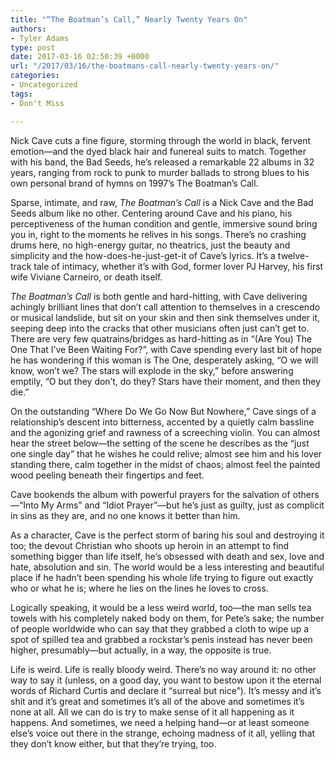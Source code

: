 ```yaml
---
title: "“The Boatman’s Call,” Nearly Twenty Years On"
authors:
- Tyler Adams
type: post
date: 2017-03-16 02:50:39 +0000
url: "/2017/03/16/the-boatmans-call-nearly-twenty-years-on/"
categories:
- Uncategorized
tags:
- Don't Miss

---
```

Nick Cave cuts a fine figure, storming through the world in black, fervent emotion—and the dyed black hair and funereal suits to match. Together with his band, the Bad Seeds, he’s released a remarkable 22 albums in 32 years, ranging from rock to punk to murder ballads to strong blues to his own personal brand of hymns on 1997’s The Boatman’s Call. 

Sparse, intimate, and raw,  _The Boatman’s Call_ is a Nick Cave and the Bad Seeds album like no other. Centering around Cave and his piano, his perceptiveness of the human condition and gentle, immersive sound bring you in, right to the moments he relives in his songs. There’s no crashing drums here, no high-energy guitar, no theatrics, just the beauty and simplicity and the how-does-he-just-get-it of Cave’s lyrics. It’s a twelve-track tale of intimacy, whether it’s with God, former lover PJ Harvey, his first wife Viviane Carneiro, or death itself.

_The Boatman’s Call_ is both gentle and hard-hitting, with Cave delivering achingly brilliant lines that don’t call attention to themselves in a crescendo or musical landslide, but sit on your skin and then sink themselves under it, seeping deep into the cracks that other musicians often just can’t get to. There are very few quatrains/bridges as hard-hitting as in “(Are You) The One That I’ve Been Waiting For?”, with Cave spending every last bit of hope he has wondering if this woman is The One, desperately asking, “O we will know, won’t we? The stars will explode in the sky,” before answering emptily, “O but they don’t, do they? Stars have their moment, and then they die.” 

On the outstanding “Where Do We Go Now But Nowhere,” Cave sings of a relationship’s descent into bitterness, accented by a quietly calm bassline and the agonizing grief and rawness of a screeching violin. You can almost hear the street below—the setting of the scene he describes as the “just one single day” that he wishes he could relive; almost see him and his lover standing there, calm together in the midst of chaos; almost feel the painted wood peeling beneath their fingertips and feet.

Cave bookends the album with powerful prayers for the salvation of others —“Into My Arms” and “Idiot Prayer”—but he’s just as guilty, just as complicit in sins as they are, and no one knows it better than him.

As a character, Cave is the perfect storm of baring his soul and destroying it too; the devout Christian who shoots up heroin in an attempt to find something bigger than life itself, he’s obsessed with death and sex, love and hate, absolution and sin. The world would be a less interesting and beautiful place if he hadn’t been spending his whole life trying to figure out exactly who or what he is; where he lies on the lines he loves to cross.

Logically speaking, it would be a less weird world, too—the man sells tea towels with his completely naked body on them, for Pete’s sake; the number of people worldwide who can say that they grabbed a cloth to wipe up a spot of spilled tea and grabbed a rockstar’s penis instead has never been higher, presumably—but actually, in a way, the opposite is true. 

Life is weird. Life is really bloody weird. There’s no way around it: no other way to say it (unless, on a good day, you want to bestow upon it the eternal words of Richard Curtis and declare it “surreal but nice”). It’s messy and it’s shit and it’s great and sometimes it’s all of the above and sometimes it’s none at all. All we can do is try to make sense of it all happening as it happens. And sometimes, we need a helping hand—or at least someone else’s voice out there in the strange, echoing madness of it all, yelling that they don’t know either, but that they’re trying, too.
